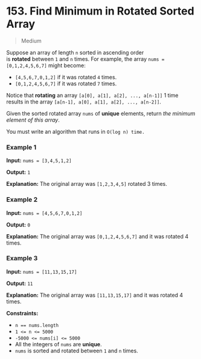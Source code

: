 # 153. Find Minimum in Rotated Sorted Array

> Medium

Suppose an array of length `n` sorted in ascending order is **rotated** between `1` and `n` times. For example, the array `nums = [0,1,2,4,5,6,7]` might become:

-   `[4,5,6,7,0,1,2]` if it was rotated `4` times.
-   `[0,1,2,4,5,6,7]` if it was rotated `7` times.

Notice that **rotating** an array `[a[0], a[1], a[2], ..., a[n-1]]` 1 time results in the array `[a[n-1], a[0], a[1], a[2], ..., a[n-2]]`.

Given the sorted rotated array `nums` of **unique** elements, return _the minimum element of this array_.

You must write an algorithm that runs in `O(log n) time.`

### Example 1

**Input:** `nums = [3,4,5,1,2]`

**Output:** `1`

**Explanation:** The original array was `[1,2,3,4,5]` rotated 3 times.

### Example 2

**Input:** `nums = [4,5,6,7,0,1,2]`

**Output:** `0`

**Explanation:** The original array was `[0,1,2,4,5,6,7]` and it was rotated 4 times.

### Example 3

**Input:** `nums = [11,13,15,17]`

**Output:** `11`

**Explanation:** The original array was `[11,13,15,17]` and it was rotated 4 times. 

**Constraints:**

-   `n == nums.length`
-   `1 <= n <= 5000`
-   `-5000 <= nums[i] <= 5000`
-   All the integers of `nums` are **unique**.
-   `nums` is sorted and rotated between `1` and `n` times.
